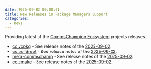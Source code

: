```yaml
---
date: 2025-09-02 00:00:01
title: New Releases in Package Managers Support
categories:
  - news
---
```


Providing latest of the [CommsChampion Ecosystem](https://commschamp.github.io/) projects releases.

* [cc.vcpkg](https://github.com/commschamp/cc.vcpkg) - See release notes of the [2025-09-02](https://github.com/commschamp/cc.vcpkg/releases/tag/2025-09-02).
* [cc.buildroot](https://github.com/commschamp/cc.buildroot) - See release notes of the [2025-09-02](https://github.com/commschamp/cc.buildroot/releases/tag/2025-09-02).
* [meta-commschamp](https://github.com/commschamp/meta-commschamp) - See release notes of the [2025-09-02](https://github.com/commschamp/meta-commschamp/releases/tag/2025-09-02).
* [cc.cmake](https://github.com/commschamp/cc.cmake) - See release notes of the [2025-09-02](https://github.com/commschamp/cc.cmake/releases/tag/2025-09-02).
